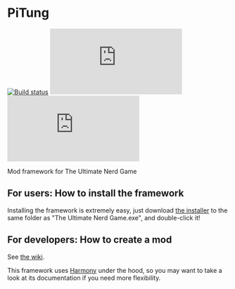 # PiTung
[![Build status](https://ci.appveyor.com/api/projects/status/9v5a2adge9t2ysxa?svg=true)](https://ci.appveyor.com/project/pipe01/pitung)
![PiTUNG installs](http://pipe0481.heliohost.org/pitung/installs_img.php?)
![Latest version](http://pipe0481.heliohost.org/pitung/version_img.php?&&&)

Mod framework for The Ultimate Nerd Game

## For users: How to install the framework

Installing the framework is extremely easy, just download [the installer](http://www.pipe0481.heliohost.org/pitung/Installer.exe) to the same folder as "The Ultimate Nerd Game.exe", and double-click it!

## For developers: How to create a mod

See [the wiki](../../wiki/Quickstart).

This framework uses [Harmony](https://github.com/pardeike/Harmony) under the hood, so you may want to take a look at its documentation if you need more flexibility.
